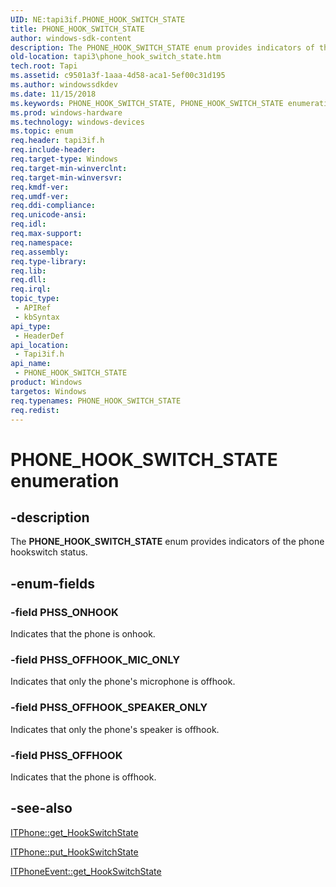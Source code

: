 ```yaml
---
UID: NE:tapi3if.PHONE_HOOK_SWITCH_STATE
title: PHONE_HOOK_SWITCH_STATE
author: windows-sdk-content
description: The PHONE_HOOK_SWITCH_STATE enum provides indicators of the phone hookswitch status.
old-location: tapi3\phone_hook_switch_state.htm
tech.root: Tapi
ms.assetid: c9501a3f-1aaa-4d58-aca1-5ef00c31d195
ms.author: windowssdkdev
ms.date: 11/15/2018
ms.keywords: PHONE_HOOK_SWITCH_STATE, PHONE_HOOK_SWITCH_STATE enumeration [TAPI 2.2], PHSS_OFFHOOK, PHSS_OFFHOOK_MIC_ONLY, PHSS_OFFHOOK_SPEAKER_ONLY, PHSS_ONHOOK, _tapi3_phone_hook_switch_state, tapi3.phone_hook_switch_state, tapi3if/PHONE_HOOK_SWITCH_STATE, tapi3if/PHSS_OFFHOOK, tapi3if/PHSS_OFFHOOK_MIC_ONLY, tapi3if/PHSS_OFFHOOK_SPEAKER_ONLY, tapi3if/PHSS_ONHOOK
ms.prod: windows-hardware
ms.technology: windows-devices
ms.topic: enum
req.header: tapi3if.h
req.include-header: 
req.target-type: Windows
req.target-min-winverclnt: 
req.target-min-winversvr: 
req.kmdf-ver: 
req.umdf-ver: 
req.ddi-compliance: 
req.unicode-ansi: 
req.idl: 
req.max-support: 
req.namespace: 
req.assembly: 
req.type-library: 
req.lib: 
req.dll: 
req.irql: 
topic_type:
 - APIRef
 - kbSyntax
api_type:
 - HeaderDef
api_location:
 - Tapi3if.h
api_name:
 - PHONE_HOOK_SWITCH_STATE
product: Windows
targetos: Windows
req.typenames: PHONE_HOOK_SWITCH_STATE
req.redist: 
---
```


# PHONE_HOOK_SWITCH_STATE enumeration


## -description


The 
<b>PHONE_HOOK_SWITCH_STATE</b> enum provides indicators of the phone hookswitch status.


## -enum-fields




### -field PHSS_ONHOOK

Indicates that the phone is onhook.


### -field PHSS_OFFHOOK_MIC_ONLY

Indicates that only the phone's microphone is offhook.


### -field PHSS_OFFHOOK_SPEAKER_ONLY

Indicates that only the phone's speaker is offhook.


### -field PHSS_OFFHOOK

Indicates that the phone is offhook.


## -see-also




<a href="https://msdn.microsoft.com/4560b447-45af-482a-b97b-dd0cbdb52466">ITPhone::get_HookSwitchState</a>



<a href="https://msdn.microsoft.com/ab0bcd30-6985-4f53-a39d-90230421b6f4">ITPhone::put_HookSwitchState</a>



<a href="https://msdn.microsoft.com/d7d1033d-0a37-4b9c-86d7-bab5a2cbb454">ITPhoneEvent::get_HookSwitchState</a>
 

 

